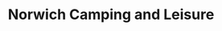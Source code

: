 ---
title: "Norwich Camping and Leisure"
url: /blofield/norwich-camping-and-leisure/
shop: outdoor
---